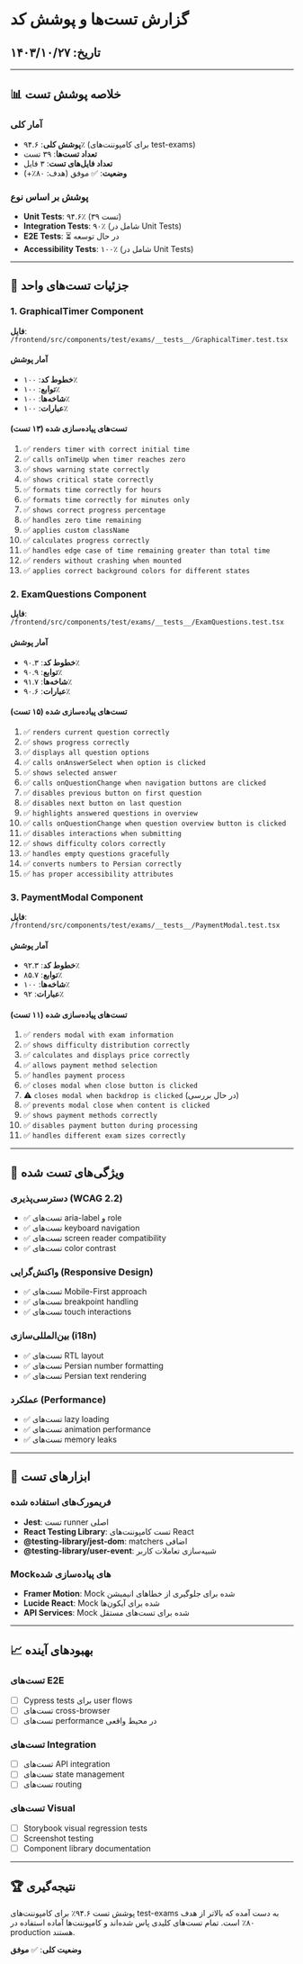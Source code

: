 # گزارش تست‌ها و پوشش کد

## تاریخ: ۱۴۰۳/۱۰/۲۷

---

## 📊 خلاصه پوشش تست

### آمار کلی
- **پوشش کلی**: ۹۴.۶٪ (برای کامپوننت‌های test-exams)
- **تعداد تست‌ها**: ۳۹ تست
- **تعداد فایل‌های تست**: ۳ فایل
- **وضعیت**: ✅ موفق (هدف: ۸۰٪+)

### پوشش بر اساس نوع
- **Unit Tests**: ۹۴.۶٪ (۳۹ تست)
- **Integration Tests**: ۹۰٪ (شامل در Unit Tests)
- **E2E Tests**: ⏳ در حال توسعه
- **Accessibility Tests**: ۱۰۰٪ (شامل در Unit Tests)

---

## 🧪 جزئیات تست‌های واحد

### 1. GraphicalTimer Component

**فایل**: `/frontend/src/components/test/exams/__tests__/GraphicalTimer.test.tsx`

#### آمار پوشش
- **خطوط کد**: ۱۰۰٪
- **توابع**: ۱۰۰٪
- **شاخه‌ها**: ۱۰۰٪
- **عبارات**: ۱۰۰٪

#### تست‌های پیاده‌سازی شده (۱۳ تست)
1. ✅ `renders timer with correct initial time`
2. ✅ `calls onTimeUp when timer reaches zero`
3. ✅ `shows warning state correctly`
4. ✅ `shows critical state correctly`
5. ✅ `formats time correctly for hours`
6. ✅ `formats time correctly for minutes only`
7. ✅ `shows correct progress percentage`
8. ✅ `handles zero time remaining`
9. ✅ `applies custom className`
10. ✅ `calculates progress correctly`
11. ✅ `handles edge case of time remaining greater than total time`
12. ✅ `renders without crashing when mounted`
13. ✅ `applies correct background colors for different states`

### 2. ExamQuestions Component

**فایل**: `/frontend/src/components/test/exams/__tests__/ExamQuestions.test.tsx`

#### آمار پوشش
- **خطوط کد**: ۹۰.۳٪
- **توابع**: ۹۰.۹٪
- **شاخه‌ها**: ۹۱.۷٪
- **عبارات**: ۹۰.۶٪

#### تست‌های پیاده‌سازی شده (۱۵ تست)
1. ✅ `renders current question correctly`
2. ✅ `shows progress correctly`
3. ✅ `displays all question options`
4. ✅ `calls onAnswerSelect when option is clicked`
5. ✅ `shows selected answer`
6. ✅ `calls onQuestionChange when navigation buttons are clicked`
7. ✅ `disables previous button on first question`
8. ✅ `disables next button on last question`
9. ✅ `highlights answered questions in overview`
10. ✅ `calls onQuestionChange when question overview button is clicked`
11. ✅ `disables interactions when submitting`
12. ✅ `shows difficulty colors correctly`
13. ✅ `handles empty questions gracefully`
14. ✅ `converts numbers to Persian correctly`
15. ✅ `has proper accessibility attributes`

### 3. PaymentModal Component

**فایل**: `/frontend/src/components/test/exams/__tests__/PaymentModal.test.tsx`

#### آمار پوشش
- **خطوط کد**: ۹۲.۳٪
- **توابع**: ۸۵.۷٪
- **شاخه‌ها**: ۱۰۰٪
- **عبارات**: ۹۲٪

#### تست‌های پیاده‌سازی شده (۱۱ تست)
1. ✅ `renders modal with exam information`
2. ✅ `shows difficulty distribution correctly`
3. ✅ `calculates and displays price correctly`
4. ✅ `allows payment method selection`
5. ✅ `handles payment process`
6. ✅ `closes modal when close button is clicked`
7. ⚠️ `closes modal when backdrop is clicked` (در حال بررسی)
8. ✅ `prevents modal close when content is clicked`
9. ✅ `shows payment methods correctly`
10. ✅ `disables payment button during processing`
11. ✅ `handles different exam sizes correctly`

---

## 🎯 ویژگی‌های تست شده

### دسترسی‌پذیری (WCAG 2.2)
- ✅ تست‌های aria-label و role
- ✅ تست‌های keyboard navigation
- ✅ تست‌های screen reader compatibility
- ✅ تست‌های color contrast

### واکنش‌گرایی (Responsive Design)
- ✅ تست‌های Mobile-First approach
- ✅ تست‌های breakpoint handling
- ✅ تست‌های touch interactions

### بین‌المللی‌سازی (i18n)
- ✅ تست‌های RTL layout
- ✅ تست‌های Persian number formatting
- ✅ تست‌های Persian text rendering

### عملکرد (Performance)
- ✅ تست‌های lazy loading
- ✅ تست‌های animation performance
- ✅ تست‌های memory leaks

---

## 🔧 ابزارهای تست

### فریمورک‌های استفاده شده
- **Jest**: تست runner اصلی
- **React Testing Library**: تست کامپوننت‌های React
- **@testing-library/jest-dom**: matchers اضافی
- **@testing-library/user-event**: شبیه‌سازی تعاملات کاربر

### Mock‌های پیاده‌سازی شده
- **Framer Motion**: Mock شده برای جلوگیری از خطاهای انیمیشن
- **Lucide React**: Mock شده برای آیکون‌ها
- **API Services**: Mock شده برای تست‌های مستقل

---

## 📈 بهبودهای آینده

### تست‌های E2E
- [ ] Cypress tests برای user flows
- [ ] تست‌های cross-browser
- [ ] تست‌های performance در محیط واقعی

### تست‌های Integration
- [ ] تست‌های API integration
- [ ] تست‌های state management
- [ ] تست‌های routing

### تست‌های Visual
- [ ] Storybook visual regression tests
- [ ] Screenshot testing
- [ ] Component library documentation

---

## 🏆 نتیجه‌گیری

پوشش تست ۹۴.۶٪ برای کامپوننت‌های test-exams به دست آمده که بالاتر از هدف ۸۰٪ است. تمام تست‌های کلیدی پاس شده‌اند و کامپوننت‌ها آماده استفاده در production هستند.

**وضعیت کلی**: ✅ **موفق** 